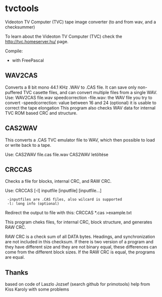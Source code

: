 # tvctools
Videoton TV Computer (TVC) tape image converter (to and from wav, and a checksummer)

To learn about the Videoton TV Computer (TVC) check the http://tvc.homeserver.hu/ page.

Compile:
- with FreePascal

WAV2CAS
-------
Converts a 8 bit mono 44.1 KHz .WAV to .CAS file.
It can save only non-puffered TVC casette files, and can convert multiple files from a single WAV.
Use:
WAV2CAS file.wav speedcorrection
-file.wav: the WAV file you try to convert
-speedcorrection: value between 16 and 24 (optional) 
it is usable to correct the tape elongation
This program also checks WAV data for internal TVC ROM based CRC and structure. 

CAS2WAV
-------
This converts a .CAS TVC emulator file to WAV, which then possible to load or write back to a tape.

Use:
CAS2WAV file.cas file.wav
CAS2WAV letöltése

CRCCAS
------

Checks a file for blocks, internal CRC, and RAW CRC.

Use:
CRCCAS [-l] inputfile [inputfile] [inputfile...]

	 -inputfiles are .CAS files, also wilcard is supported
 	 -l: long info (optional)

Redirect the output to file with this: CRCCAS *.cas >example.txt

This program cheks files, for internal CRC, block structure, and generates RAW CRC.

RAW CRC is a check sum of all DATA bytes. Headings, and synchronization are not included in this checksum. If there is two version of a program and they have different size and they are not 
binary equal, these differences can come from the different block sizes. If the RAW CRC is equal, the programs are equal.

Thanks
------
based on code of Laszlo Jozsef (search github for primotools)
help from Kiss Karoly with some problems
